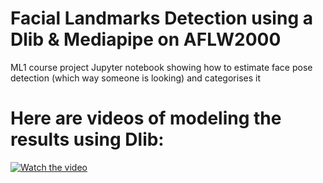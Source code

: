 # Facial Landmarks Detection using a Dlib & Mediapipe on AFLW2000
ML1 course project
Jupyter notebook showing how to estimate face pose detection (which way someone is looking) and categorises it 
# Here are videos of modeling the results using Dlib:
[![Watch the video](https://i.imgur.com/vKb2F1B.png)]([https://youtu.be/vt5fpE0bzSY](https://github.com/Asmaasa3d/Pose-Detection-project/blob/main/Pose%20Detection%20With%20Dlib/out_1.webm))
